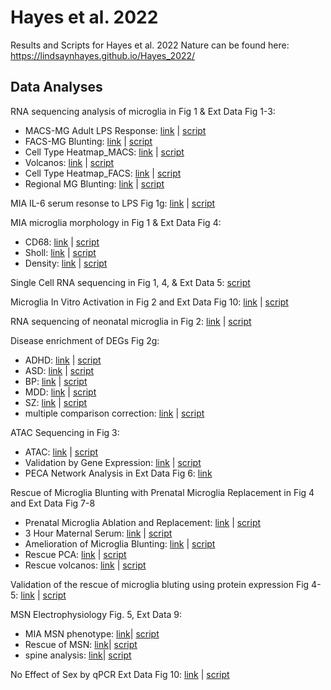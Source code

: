 # Hayes et al. 2022

Results and Scripts for Hayes et al. 2022 Nature can be found here:
https://lindsaynhayes.github.io/Hayes_2022/

## **Data Analyses**

RNA sequencing analysis of microglia in Fig 1 & Ext Data Fig 1-3:
- MACS-MG Adult LPS Response: [link]( https://lindsaynhayes.github.io/Hayes_2022/Bulk_RNAseq_MACS/DESeq2_MACS_Adult_Bulk_publication.html ) | [script](https://github.com/lindsaynhayes/Hayes_2022/blob/gh-pages/Bulk_RNAseq_MACS/DESeq2_MACS_Adult_Bulk_publication.Rmd)
- FACS-MG Blunting: [link](https://lindsaynhayes.github.io/Hayes_2022/Bulk_RNAseq_FACS/210301_Deseq2_FACS_filt_NOsva_ED3e.html) | [script](https://github.com/lindsaynhayes/Hayes_2022/blob/gh-pages/Bulk_RNAseq_FACS/210301_Deseq2_FACS_filt_NOsva_ED3e.Rmd)
- Cell Type Heatmap_MACS: [link]( https://lindsaynhayes.github.io/Hayes_2022/Bulk_RNAseq_MACS/DESeq2_MACS_Adult_Bulk_Heatmap.html )  | [script](https://github.com/lindsaynhayes/Hayes_2022/blob/gh-pages/Bulk_RNAseq_MACS/DESeq2_MACS_Adult_Bulk_Heatmap.Rmd)
- Volcanos: [link]( https://lindsaynhayes.github.io/Hayes_2022/Bulk_RNAseq_MACS/DESeq2_MACS_Adult_Bulk_Volcano.html ) | [script](https://github.com/lindsaynhayes/Hayes_2022/blob/gh-pages/Bulk_RNAseq_MACS/DESeq2_MACS_Adult_Bulk_Volcano.Rmd)
- Cell Type Heatmap_FACS: [link]( https://lindsaynhayes.github.io/Hayes_2022/Bulk_RNAseq_FACS/DESeq2_FACS_Bulk_Heatmap.html ) | [script](https://github.com/lindsaynhayes/Hayes_2022/blob/gh-pages/Bulk_RNAseq_FACS/DESeq2_FACS_Bulk_Heatmap.Rmd)
- Regional MG Blunting: [link]( https://lindsaynhayes.github.io/Hayes_2022/Bulk_RNAseq_MACS/DESeq2_MACS_Adult_Bulk_Region_publication.html) | [script](https://github.com/lindsaynhayes/Hayes_2022/blob/gh-pages/Bulk_RNAseq_MACS/DESeq2_MACS_Adult_Bulk_Region_publication.Rmd)

MIA IL-6 serum resonse to LPS Fig 1g: [link]( https://lindsaynhayes.github.io/Hayes_2022/Serum/1g_LPS_Serum.html ) | [script](https://github.com/lindsaynhayes/Hayes_2022/blob/gh-pages/Serum/1g_LPS_Serum.Rmd)

MIA microglia morphology in Fig 1 & Ext Data Fig 4:
- CD68: [link]( https://lindsaynhayes.github.io/Hayes_2022/MG_Morph/MG_CD68_pub.html ) | [script](https://github.com/lindsaynhayes/Hayes_2022/blob/gh-pages/MG_Morph/MG_CD68_pub.Rmd)
- Sholl: [link]( https://lindsaynhayes.github.io/Hayes_2022/MG_Morph/MG_Sholl.html ) | [script](https://github.com/lindsaynhayes/Hayes_2022/blob/gh-pages/MG_Morph/MG_Sholl.Rmd)
- Density: [link]( https://lindsaynhayes.github.io/Hayes_2022/MG_Morph/MG_Density_pub.html ) | [script](https://github.com/lindsaynhayes/Hayes_2022/blob/gh-pages/MG_Morph/MG_Density_pub.Rmd)

Single Cell RNA sequencing in Fig 1, 4, & Ext Data 5: [script](https://github.com/lindsaynhayes/Hayes_2022/blob/gh-pages/SingleCell/10x_analysis_pub.r)
 
Microglia In Vitro Activation in Fig 2 and Ext Data Fig 10: [link]( https://lindsaynhayes.github.io/Hayes_2022/InVitro/210903_invitro.html ) | [script](https://github.com/lindsaynhayes/Hayes_2022/blob/gh-pages/InVitro/210903_invitro.Rmd)

RNA sequencing of neonatal microglia in Fig 2: [link]( https://lindsaynhayes.github.io/Hayes_2022/Bulk_RNAseq_P4/DESeq2_MACS_P4_Bulk_pub.html) | [script](https://github.com/lindsaynhayes/Hayes_2022/blob/gh-pages/Bulk_RNAseq_P4/DESeq2_MACS_P4_Bulk_pub.Rmd)

Disease enrichment of DEGs Fig 2g: 
- ADHD: [link]( https://lindsaynhayes.github.io/Hayes_2022/Disease_Enrichment/ADHD.html ) | [script](https://github.com/lindsaynhayes/Hayes_2022/blob/gh-pages/Disease_Enrichment/ADHD.R)
- ASD: [link]( https://lindsaynhayes.github.io/Hayes_2022/Disease_Enrichment/AUT.html ) | [script](https://github.com/lindsaynhayes/Hayes_2022/blob/gh-pages/Disease_Enrichment/AUT.R)
- BP: [link]( https://lindsaynhayes.github.io/Hayes_2022/Disease_Enrichment/BPD.html ) | [script](https://github.com/lindsaynhayes/Hayes_2022/blob/gh-pages/Disease_Enrichment/BPD.R)
- MDD: [link]( https://lindsaynhayes.github.io/Hayes_2022/Disease_Enrichment/DEP.html ) | [script](https://github.com/lindsaynhayes/Hayes_2022/blob/gh-pages/Disease_Enrichment/DEP.R)
- SZ: [link]( https://lindsaynhayes.github.io/Hayes_2022/Disease_Enrichment/SCZ.html ) | [script](https://github.com/lindsaynhayes/Hayes_2022/blob/gh-pages/Disease_Enrichment/SCZ.R)
- multiple comparison correction: [link]( https://lindsaynhayes.github.io/Hayes_2022/Disease_Enrichment/P_correct.nb.html) | [script](https://github.com/lindsaynhayes/Hayes_2022/blob/gh-pages/Disease_Enrichment/P_correct.Rmd)

ATAC Sequencing in Fig 3:
- ATAC: [link]( https://lindsaynhayes.github.io/Hayes_2022/ATAC/210329_ATAC_v3_MvCinLPS_pub.html ) | [script](https://github.com/lindsaynhayes/Hayes_2022/blob/gh-pages/ATAC/210329_ATAC_v3_MvCinLPS_pub.Rmd)
- Validation by Gene Expression: [link]( https://lindsaynhayes.github.io/Hayes_2022/Bulk_RNAseq_FACS/QuickPlot_Pub.html) | [script](https://github.com/lindsaynhayes/Hayes_2022/blob/gh-pages/Bulk_RNAseq_FACS/QuickPlot_Pub.Rmd)
- PECA Network Analysis in Ext Data Fig 6: [link]( https://github.com/SUwonglab/PECA )

Rescue of Microglia Blunting with Prenatal Microglia Replacement in Fig 4 and Ext Data Fig 7-8
- Prenatal Microglia Ablation and Replacement: [link]( https://lindsaynhayes.github.io/Hayes_2022/FACS/Fig_ED7e.html) | [script](https://github.com/lindsaynhayes/Hayes_2022/blob/gh-pages/FACS/Fig_ED7e.Rmd)
- 3 Hour Maternal Serum: [link]( https://lindsaynhayes.github.io/Hayes_2022/Serum/Maternal_Serum.html) | [script](https://github.com/lindsaynhayes/Hayes_2022/blob/gh-pages/Serum/Maternal_Serum.Rmd)
- Amelioration of Microglia Blunting: [link]( https://lindsaynhayes.github.io/Hayes_2022/Bulk_RNAseq_Rescue_FACS/FACS_Rescue_LPS_pub.html) | [script](https://github.com/lindsaynhayes/Hayes_2022/blob/gh-pages/Bulk_RNAseq_Rescue_FACS/FACS_Rescue_LPS_pub.Rmd)
- Rescue PCA: [link]( https://lindsaynhayes.github.io/Hayes_2022/Bulk_RNAseq_Rescue_FACS/PCA_Clust.html) | [script](https://github.com/lindsaynhayes/Hayes_2022/blob/gh-pages/Bulk_RNAseq_Rescue_FACS/PCA_Clust.Rmd)
- Rescue volcanos: [link]( https://lindsaynhayes.github.io/Hayes_2022/Bulk_RNAseq_Rescue_FACS/Volcano.html) | [script](https://github.com/lindsaynhayes/Hayes_2022/blob/gh-pages/Bulk_RNAseq_Rescue_FACS/Volcano.Rmd)

Validation of the rescue of microglia bluting using protein expression Fig 4-5: [link]( https://lindsaynhayes.github.io/Hayes_2022/Protein/MSD_Cells_Rescue_Stats.html) | [script](https://github.com/lindsaynhayes/Hayes_2022/blob/gh-pages/Protein/MSD_Cells_Rescue_Stats.Rmd)

MSN Electrophysiology Fig. 5, Ext Data 9:
- MIA MSN phenotype: [link]( https://lindsaynhayes.github.io/Hayes_2022/Ephys/210907-Ephy-Analysis.html)| [script](https://github.com/lindsaynhayes/Hayes_2022/blob/gh-pages/Ephys/210907-Ephy-Analysis.Rmd)
- Rescue of MSN: [link]( https://lindsaynhayes.github.io/Hayes_2022/Ephys/210905-Ephy-Analysis.html)| [script](https://github.com/lindsaynhayes/Hayes_2022/blob/gh-pages/Ephys/210905-Ephy-Analysis.Rmd)
- spine analysis: [link]( https://lindsaynhayes.github.io/Hayes_2022/Ephys/Spine-Analysis_VS.html)| [script](https://github.com/lindsaynhayes/Hayes_2022/blob/gh-pages/Ephys/Spine-Analysis_VS.Rmd)

No Effect of Sex by qPCR Ext Data Fig 10: [link]( https://lindsaynhayes.github.io/Hayes_2022/qPCR/QPCR-C8-26_pub.html) | [script](https://github.com/lindsaynhayes/Hayes_2022/blob/gh-pages/qPCR/QPCR-C8-26_pub.Rmd)
